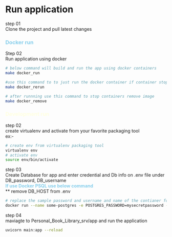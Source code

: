 # Run application 

step 01 <br>
Clone the project and pull latest changes 

### <span style="color:skyblue"> Docker run </span>
Step 02 <br>
Run application using docker   
```bash
# below command will build and run the app using docker containers
make docker_run

#use this command to to just run the docker container if container stop after build and run 
make docker_rerun

# after runnning use this command to stop containers remove image
make docker_remove 
```

### <span style="color:lightyellow"> Development run </span>

step 02 <br>
create virtualenv and activate from your favorite packaging tool <br>
ex:-
```bash
# create env from virtualenv packaging tool
virtualenv env
# activate env
source env/bin/activate
```
step 03 <br>
Create Database for app and enter credential and Db info on .env file under  DB_password, DB_username <br>
<b style="color:skyblue">If use Docker PSQL use below command</b><br>
** remove DB_HOST from .env 
```bash
# replace the sample password and username and name of the contianer for your requirement
docker run --name some-postgres -e POSTGRES_PASSWORD=mysecretpassword -d -p 5432:5432 postgres
```


step 04 <br>
maviagte to Personal_Book_Library_srv/app and run the application
```bash
uvicorn main:app --reload
```
